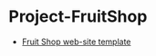 # Project-FruitShop
- [Fruit Shop web-site template](https://technext.github.io/frutika/index.html)
